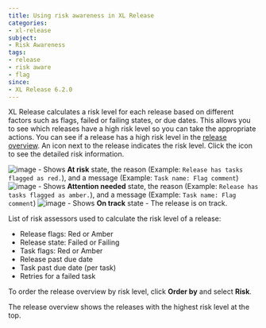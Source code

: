 ```yaml
---
title: Using risk awareness in XL Release  
categories:
- xl-release
subject:
- Risk Awareness
tags:
- release
- risk aware
- flag
since:
- XL Release 6.2.0
---
```


XL Release calculates a risk level for each release based on different factors such as flags, failed or failing states, or due dates. This allows you to see which releases have a high risk level so you can take the appropriate actions.
You can see if a release has a high risk level in the [release overview](/xl-release/how-to/using-the-release-overview.html). An icon next to the release indicates the risk level. Click the icon to see the detailed risk information.

![image](../images/at-risk.png) - Shows **At risk** state, the reason (Example: `Release has tasks flagged as red.`), and a message (Example: `Task name: Flag comment`)
![image](../images/attention-needed.png) - Shows **Attention needed** state, the reason (Example: `Release has tasks flagged as amber.`), and a message (Example: `Task name: Flag comment`)
![image](../images/on-track.png) - Shows **On track** state - The release is on track.

List of risk assessors used to calculate the risk level of a release:

* Release flags: Red or Amber
* Release state: Failed or Failing
* Task flags: Red or Amber
* Release past due date
* Task past due date (per task)
* Retries for a failed task

To order the release overview by risk level, click **Order by** and select **Risk**.

The release overview shows the releases with the highest risk level at the top.
